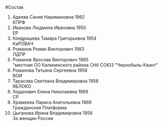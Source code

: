 #Состав
1. Адеева Сания Наримановна 1962   
    КПРФ
2. Иванова Людмила Ивановна 1950   
    ЕР
3. Кондрашева Тамара Григорьевна 1954   
    КаРОВАЧ
4. Романов Роман Викторович 1983   
    ЛДПР
5. Романов Ярослав Викторович 1985   
    "местная ОО Калининского района СНб СОЮЗ "Чернобыль-Квант"
6. Романова Татьяна Сергеевна 1956   
    ВОИ
7. Тарасова Светлана Владимировна 1958   
    ЯБЛОКО
8. Ходанович Елена Николаевна 1969   
    СР
9. Храмеева Лариса Анатольевна 1969   
    Гражданская Платформа
10. Цыганова Ирина Владимировна 1956   
    За женщин России
